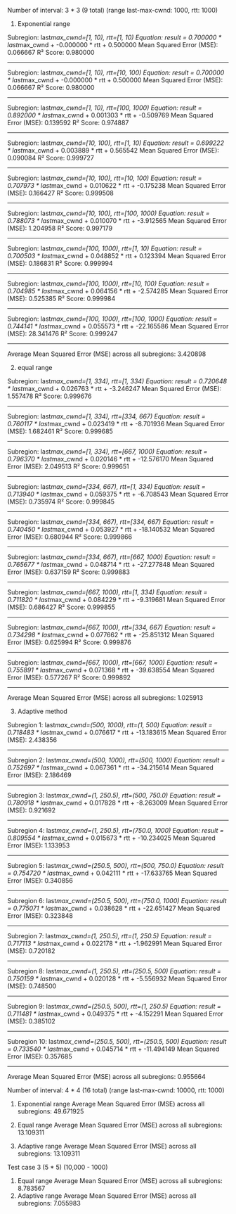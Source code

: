 Number of interval: 3 \* 3 (9 total) (range last-max-cwnd: 1000, rtt: 1000)

1. Exponential range

Subregion: last*max_cwnd=[1, 10), rtt=[1, 10)
Equation: result = 0.700000 * last*max_cwnd + -0.000000 * rtt + 0.500000
Mean Squared Error (MSE): 0.066667
R² Score: 0.980000

---

Subregion: last*max_cwnd=[1, 10), rtt=[10, 100)
Equation: result = 0.700000 * last*max_cwnd + -0.000000 * rtt + 0.500000
Mean Squared Error (MSE): 0.066667
R² Score: 0.980000

---

Subregion: last*max_cwnd=[1, 10), rtt=[100, 1000)
Equation: result = 0.892000 * last*max_cwnd + 0.001303 * rtt + -0.509769
Mean Squared Error (MSE): 0.139592
R² Score: 0.974887

---

Subregion: last*max_cwnd=[10, 100), rtt=[1, 10)
Equation: result = 0.699222 * last*max_cwnd + 0.003889 * rtt + 0.565542
Mean Squared Error (MSE): 0.090084
R² Score: 0.999727

---

Subregion: last*max_cwnd=[10, 100), rtt=[10, 100)
Equation: result = 0.707973 * last*max_cwnd + 0.010622 * rtt + -0.175238
Mean Squared Error (MSE): 0.166427
R² Score: 0.999508

---

Subregion: last*max_cwnd=[10, 100), rtt=[100, 1000)
Equation: result = 0.788073 * last*max_cwnd + 0.010070 * rtt + -3.912565
Mean Squared Error (MSE): 1.204958
R² Score: 0.997179

---

Subregion: last*max_cwnd=[100, 1000), rtt=[1, 10)
Equation: result = 0.700503 * last*max_cwnd + 0.048852 * rtt + 0.123394
Mean Squared Error (MSE): 0.186831
R² Score: 0.999994

---

Subregion: last*max_cwnd=[100, 1000), rtt=[10, 100)
Equation: result = 0.704985 * last*max_cwnd + 0.064156 * rtt + -2.574285
Mean Squared Error (MSE): 0.525385
R² Score: 0.999984

---

Subregion: last*max_cwnd=[100, 1000), rtt=[100, 1000)
Equation: result = 0.744141 * last*max_cwnd + 0.055573 * rtt + -22.165586
Mean Squared Error (MSE): 28.341476
R² Score: 0.999247

---

Average Mean Squared Error (MSE) across all subregions: 3.420898

2. equal range

Subregion: last*max_cwnd=[1, 334), rtt=[1, 334)
Equation: result = 0.720648 * last*max_cwnd + 0.026763 * rtt + -3.246247
Mean Squared Error (MSE): 1.557478
R² Score: 0.999676

---

Subregion: last*max_cwnd=[1, 334), rtt=[334, 667)
Equation: result = 0.760117 * last*max_cwnd + 0.023419 * rtt + -8.701936
Mean Squared Error (MSE): 1.682461
R² Score: 0.999685

---

Subregion: last*max_cwnd=[1, 334), rtt=[667, 1000)
Equation: result = 0.796370 * last*max_cwnd + 0.020146 * rtt + -12.576170
Mean Squared Error (MSE): 2.049513
R² Score: 0.999651

---

Subregion: last*max_cwnd=[334, 667), rtt=[1, 334)
Equation: result = 0.713940 * last*max_cwnd + 0.059375 * rtt + -6.708543
Mean Squared Error (MSE): 0.735974
R² Score: 0.999845

---

Subregion: last*max_cwnd=[334, 667), rtt=[334, 667)
Equation: result = 0.740450 * last*max_cwnd + 0.053927 * rtt + -18.140532
Mean Squared Error (MSE): 0.680944
R² Score: 0.999866

---

Subregion: last*max_cwnd=[334, 667), rtt=[667, 1000)
Equation: result = 0.765677 * last*max_cwnd + 0.048714 * rtt + -27.277848
Mean Squared Error (MSE): 0.637159
R² Score: 0.999883

---

Subregion: last*max_cwnd=[667, 1000), rtt=[1, 334)
Equation: result = 0.711820 * last*max_cwnd + 0.084229 * rtt + -9.319681
Mean Squared Error (MSE): 0.686427
R² Score: 0.999855

---

Subregion: last*max_cwnd=[667, 1000), rtt=[334, 667)
Equation: result = 0.734298 * last*max_cwnd + 0.077662 * rtt + -25.851312
Mean Squared Error (MSE): 0.625994
R² Score: 0.999876

---

Subregion: last*max_cwnd=[667, 1000), rtt=[667, 1000)
Equation: result = 0.755891 * last*max_cwnd + 0.071368 * rtt + -39.638554
Mean Squared Error (MSE): 0.577267
R² Score: 0.999892

---

Average Mean Squared Error (MSE) across all subregions: 1.025913

3. Adaptive method

Subregion 1: last*max_cwnd=(500, 1000), rtt=(1, 500)
Equation: result = 0.718483 * last*max_cwnd + 0.076617 * rtt + -13.183615
Mean Squared Error (MSE): 2.438356

---

Subregion 2: last*max_cwnd=(500, 1000), rtt=(500, 1000)
Equation: result = 0.752697 * last*max_cwnd + 0.067361 * rtt + -34.215614
Mean Squared Error (MSE): 2.186469

---

Subregion 3: last*max_cwnd=(1, 250.5), rtt=(500, 750.0)
Equation: result = 0.780918 * last*max_cwnd + 0.017828 * rtt + -8.263009
Mean Squared Error (MSE): 0.921692

---

Subregion 4: last*max_cwnd=(1, 250.5), rtt=(750.0, 1000)
Equation: result = 0.809554 * last*max_cwnd + 0.015673 * rtt + -10.234025
Mean Squared Error (MSE): 1.133953

---

Subregion 5: last*max_cwnd=(250.5, 500), rtt=(500, 750.0)
Equation: result = 0.754720 * last*max_cwnd + 0.042111 * rtt + -17.633765
Mean Squared Error (MSE): 0.340856

---

Subregion 6: last*max_cwnd=(250.5, 500), rtt=(750.0, 1000)
Equation: result = 0.775071 * last*max_cwnd + 0.038628 * rtt + -22.651427
Mean Squared Error (MSE): 0.323848

---

Subregion 7: last*max_cwnd=(1, 250.5), rtt=(1, 250.5)
Equation: result = 0.717113 * last*max_cwnd + 0.022178 * rtt + -1.962991
Mean Squared Error (MSE): 0.720182

---

Subregion 8: last*max_cwnd=(1, 250.5), rtt=(250.5, 500)
Equation: result = 0.750159 * last*max_cwnd + 0.020128 * rtt + -5.556932
Mean Squared Error (MSE): 0.748500

---

Subregion 9: last*max_cwnd=(250.5, 500), rtt=(1, 250.5)
Equation: result = 0.711481 * last*max_cwnd + 0.049375 * rtt + -4.152291
Mean Squared Error (MSE): 0.385102

---

Subregion 10: last*max_cwnd=(250.5, 500), rtt=(250.5, 500)
Equation: result = 0.733540 * last*max_cwnd + 0.045714 * rtt + -11.494149
Mean Squared Error (MSE): 0.357685

---

Average Mean Squared Error (MSE) across all subregions: 0.955664

Number of interval: 4 \* 4 (16 total) (range last-max-cwnd: 10000, rtt: 1000)

1. Exponential range
   Average Mean Squared Error (MSE) across all subregions: 49.671925

2. Equal range
   Average Mean Squared Error (MSE) across all subregions: 13.109311

3. Adaptive range
   Average Mean Squared Error (MSE) across all subregions: 13.109311

Test case 3 (5 \* 5) (10,000 - 1000)

1. Equal range
   Average Mean Squared Error (MSE) across all subregions: 8.783567
2. Adaptive range
   Average Mean Squared Error (MSE) across all subregions: 7.055983
